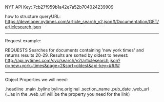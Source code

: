 NYT API Key: 7cb27f959b1a42e7a52b704024239909

how to structure queryURL: https://developer.nytimes.com/article_search_v2.json#/Documentation/GET/articlesearch.json

---

Request example:

REQUESTS Searches for documents containing 'new york times' and returns results 20-29. Results are sorted by oldest to newest: http://api.nytimes.com/svc/search/v2/articlesearch.json?q=new+york+times&page=2&sort=oldest&api-key=####

---

Object Properties we will need:

.headline
.main
.byline
byline.original
.section_name
.pub_date
.web_url (...as in the .web_url will be the property you need for the link)